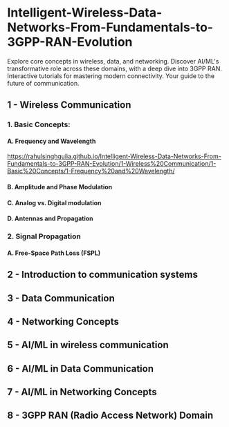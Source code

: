 # Intelligent-Wireless-Data-Networks-From-Fundamentals-to-3GPP-RAN-Evolution
Explore core concepts in wireless, data, and networking. Discover AI/ML's transformative role across these domains, with a deep dive into 3GPP RAN. Interactive tutorials for mastering modern connectivity. Your guide to the future of communication.

## 1 - Wireless Communication

### 1. Basic Concepts:
#### A. Frequency and Wavelength
https://rahulsinghgulia.github.io/Intelligent-Wireless-Data-Networks-From-Fundamentals-to-3GPP-RAN-Evolution/1-Wireless%20Communication/1-Basic%20Concepts/1-Frequency%20and%20Wavelength/

#### B. Amplitude and Phase Modulation


#### C. Analog vs. Digital modulation

#### D. Antennas and Propagation

### 2. Signal Propagation

#### A. Free-Space Path Loss (FSPL)


## 2 - Introduction to communication systems


## 3 - Data Communication

## 4 - Networking Concepts


## 5 - AI/ML in wireless communication


## 6 - AI/ML in Data Communication


## 7 - AI/ML in Networking Concepts


## 8 - 3GPP RAN (Radio Access Network) Domain

